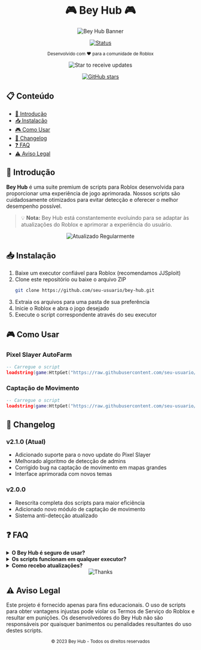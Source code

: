 
# <div align="center">🎮 Bey Hub 🎮</div>

<div align="center">
  
![Bey Hub Banner](https://img.shields.io/badge/BEY%20HUB-Roblox%20Scripts-blueviolet?style=for-the-badge&logo=roblox&logoColor=white)

[![Status](https://img.shields.io/badge/status-ativo-success.svg)](https://github.com/zBeyond5/Bey-ub)
</div>

<p align="center">
  <sub>Desenvolvido com ❤️ para a comunidade de Roblox</sub>
</p>

<div align="center">
  <img src="https://img.shields.io/badge/⭐%20Star%20para%20receber%20atualizações!-yellow?style=for-the-badge" alt="Star to receive updates">
</div>

<div align="center">
  
[![GitHub stars](https://img.shields.io/github/stars/zBeyond5?style=social)](https://github.com/zBeyond5/zBeyond5/stargazers)
</div>

## 📋 Conteúdo

- [🌟 Introdução](#-introdução)
- [📥 Instalação](#-instalação)
- [🎮 Como Usar](#-como-usar)
- [📝 Changelog](#-changelog)
- [❓ FAQ](#-faq)
- [⚠️ Aviso Legal](#️-aviso-legal)

## 🌟 Introdução

**Bey Hub** é uma suite premium de scripts para Roblox desenvolvida para proporcionar uma experiência de jogo aprimorada. Nossos scripts são cuidadosamente otimizados para evitar detecção e oferecer o melhor desempenho possível.

> 💡 **Nota:** Bey Hub está constantemente evoluindo para se adaptar às atualizações do Roblox e aprimorar a experiência do usuário.

<div align="center">
  <img src="https://img.shields.io/badge/🔄%20Atualizado%20Regularmente-blue?style=for-the-badge" alt="Atualizado Regularmente">
</div>

## 📥 Instalação

1. Baixe um executor confiável para Roblox (recomendamos JJSploit)
2. Clone este repositório ou baixe o arquivo ZIP
   ```bash
   git clone https://github.com/seu-usuario/bey-hub.git
   ```
3. Extraia os arquivos para uma pasta de sua preferência
4. Inicie o Roblox e abra o jogo desejado
5. Execute o script correspondente através do seu executor

## 🎮 Como Usar

### Pixel Slayer AutoFarm
```lua
-- Carregue o script
loadstring(game:HttpGet("https://raw.githubusercontent.com/seu-usuario/bey-hub/main/btupdhub.lua"))()

```

### Captação de Movimento
```lua
-- Carregue o script
loadstring(game:HttpGet("https://raw.githubusercontent.com/seu-usuario/bey-hub/main/keycapc.lua"))()

```

## 📝 Changelog

### v2.1.0 (Atual)
- Adicionado suporte para o novo update do Pixel Slayer
- Melhorado algoritmo de detecção de admins
- Corrigido bug na captação de movimento em mapas grandes
- Interface aprimorada com novos temas

### v2.0.0
- Reescrita completa dos scripts para maior eficiência
- Adicionado novo módulo de captação de movimento
- Sistema anti-detecção atualizado

## ❓ FAQ

<details>
<summary><b>O Bey Hub é seguro de usar?</b></summary>
Sim! Desenvolvemos nossos scripts com foco em segurança. Utilizamos métodos anti-detecção avançados e atualizamos constantemente nossos scripts para evitar banimentos.
</details>

<details>
<summary><b>Os scripts funcionam em qualquer executor?</b></summary>
Nossos scripts são otimizados para executores de nível 7. Recomendamos usar JJS para a melhor experiência.
</details>

<details>
<summary><b>Como recebo atualizações?</b></summary>
Dê uma estrela ao repositório para receber notificações sobre atualizações. Também anunciamos atualizações em nosso Discord.
</details>

<div align="center">
  <img src="https://img.shields.io/badge/⚡%20Obrigado%20por%20escolher%20Bey%20Hub%20⚡-purple?style=for-the-badge" alt="Thanks">
</div>

## ⚠️ Aviso Legal

Este projeto é fornecido apenas para fins educacionais. O uso de scripts para obter vantagens injustas pode violar os Termos de Serviço do Roblox e resultar em punições. Os desenvolvedores do Bey Hub não são responsáveis por quaisquer banimentos ou penalidades resultantes do uso destes scripts.

<div align="center">
  <sub>© 2023 Bey Hub - Todos os direitos reservados</sub>
</div>
